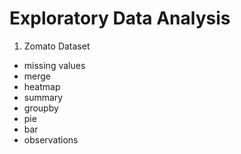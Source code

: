 # Exploratory Data Analysis

1. Zomato Dataset
- missing values
- merge
- heatmap
- summary
- groupby
- pie
- bar
- observations
